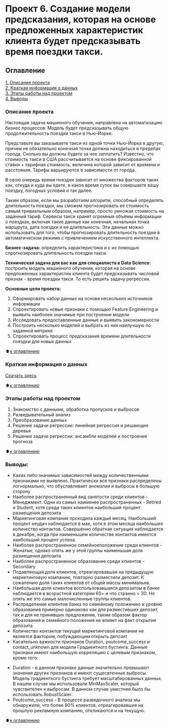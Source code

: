 # Проект 6. Создание модели предсказания, которая на основе предложенных характеристик клиента будет предсказывать время поездки такси.


## Оглавление  
[1. Описание проекта](https://github.com/PapylevMN/SF_Data_Science_Course/blob/main/PROJECT_4/readme.md#Описание-проекта)  
[2. Краткая информация о данных](https://github.com/PapylevMN/SF_Data_Science_Course/blob/main/PROJECT_4/readme.md#Краткая-информация-о-данных)  
[3. Этапы работы над проектом](https://github.com/PapylevMN/SF_Data_Science_Course/blob/main/PROJECT_4/readme.md#Этапы-работы-над-проектом)  
[4. Выводы](https://github.com/PapylevMN/SF_Data_Science_Course/blob/main/PROJECT_4/readme.md#Выводы) 

### Описание проекта    

Настоящая задача машинного обучения, направлена на автоматизацию бизнес процессов. Модель будет предсказывать общую продолжительность поездки такси в Нью-Йорке. 

Представьте вы заказываете такси из одной точки Нью-Йорка в другую, причем не обязательно конечная точка должна находиться в пределах города. Сколько вы должны будете за нее заплатить? Известно, что стоимость такси в США  рассчитывается на основе фиксированной ставки + тарифная стоимость, величина которой зависит от времени и расстояния. Тарифы варьируются в зависимости от города.

В свою очередь время поездки зависит от множества факторов таких как, откуда и куда вы едете, в какое время суток вы совершаете вашу поездку, погодных условий и так далее. 

Таким образом, если мы разработаем алгоритм, способный определять длительность поездки, мы сможем прогнозировать ее стоимость самым тривиальным образом, например, просто умножая стоимость на заданный тариф. 
Сервисы такси хранят огромные объёмы информации о поездках, включая такие данные как конечная, начальная точка маршрута, дата поездки и ее длительность. Эти данные можно использовать для того, чтобы прогнозировать длительность поездки в автоматическом режиме с привлечением искусственного интеллекта.

**Бизнес-задача:** определить характеристики и с их помощью спрогнозировать длительность поездки такси.

**Техническая задача для вас как для специалиста в Data Science:** построить модель машинного обучения, которая на основе предложенных характеристик клиента будет предсказывать числовой признак - время поездки такси. То есть решить задачу регрессии.

**Основные цели проекта:**
1. Сформировать набор данных на основе нескольких источников информации
2. Спроектировать новые признаки с помощью Feature Engineering и выявить наиболее значимые при построении модели
3. Исследовать предоставленные данные и выявить закономерности
4. Построить несколько моделей и выбрать из них наилучшую по заданной метрике
5. Спроектировать процесс предсказания времени длительности поездки для новых данных


:arrow_up:[к оглавлению](https://github.com/PapylevMN/SF_Data_Science_Course/blob/main/PROJECT_4/readme.md#Оглавление)


### Краткая информация о данных
[Скачать здесь](https://lms.skillfactory.ru/assets/courseware/v1/dab91dc74eb3cb684755123d224d262b/asset-v1:SkillFactory+DSPR-2.0+14JULY2021+type@asset+block/bank_fin.zip)

:arrow_up:[к оглавлению](https://github.com/PapylevMN/SF_Data_Science_Course/blob/main/PROJECT_4/readme.md#Оглавление)


### Этапы работы над проектом  
1. Знакомство с данными, обработка пропусков и выбросов
2. Разведывательный анализ
3. Преобразование данных
4. Решение задачи регрессии: линейная регрессия и решающие деревья
5. Решение задачи регрессии: ансамбли моделей и построение прогноза


:arrow_up:[к оглавлению](https://github.com/PapylevMN/SF_Data_Science_Course/blob/main/PROJECT_4/readme.md#Оглавление)


### Выводы:  
* Каких либо значимых зависимостей между количественными признаками не выявлено. Практически все признаки распределены логнормально, что обуславливает аномалии и выбросы в большую сторону
* Наиболее распространенный вид занятости среди клиентов - Менеджмент. Одни из самых наименее распространенных - Retired и Student, хотя среди таких клиентов наибольший процент размещения депозита
* Маркетинговая компания проходила каждый месяц. Наибольший процент неудач наблюдается в мае, хотя в этом месяца наибольшее количество контактов. Совершенно обратная ситуация наблюдается в декабре, когда при наименьшем количестве контактов имеется наибольший процент успеха.
* Наиболее распространенное семейноеположение среди клиентов - Женатые, однако опять же у этой группы наименьшая доля размещения депозита
* Наиболее распространенное образование среди клиентов - Secondary
* Подавляющая доля клиентов, отреагировавшая на предыдущую маркетинговую компанию, повторно разместили депозит. К сожалению доля таких клиентов от общей массы минимальна.
* Наибольшая доля клиентов воспользовавшаяся депозитом в банке наблюдается в возрастной категории 60+ и что странно < 30. Но опять же это самые малочисленные группы клиентов.
* Распределение клиентов банка по семейному положению и уровню образования примерно одинаково как для разместивших депозит, так и для не принявших предложение, таким образом фактор образования и семейного положения не влияет на факт открытия депозита
* Количество контактов текущей маркетинговой компании не является фактором, побуждающим открыть депозит
* Касательно важности признаков Duration, poutcome_success и contact_unknown для модели Градиентного бустинга. Данные признаки имеют наибольшую корреляцию с целевым признаком, кроме того:
- Duration - в данном признаке данные значительно превышают значения других признаков и имеют сущесвтенные выбросы. Модель градиентного бустинга требует масштабированных данных. В нашем случае мы использовали MinMaxScaler, который чувствителен к выбросам. В данном случае уместнее было бы использовать RobustScaler.
- Poutcome_success - В процессе разведочного анализа мы обнаружили, что более 90% клиентов, отреагировавшие на прошлую рекламную компанию, откликаются и на текущую.



:arrow_up:[к оглавлению](https://github.com/PapylevMN/SF_Data_Science_Course/blob/main/PROJECT_4/readme.md#Оглавление)